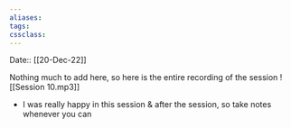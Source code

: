 ```yaml
---
aliases:
tags: 
cssclass:
---
```


Date:: [[20-Dec-22]]

Nothing much to add here, so here is the entire recording of the session
![[Session 10.mp3]]

- I was really happy in this session & after the session, so take notes whenever you can


